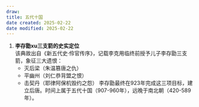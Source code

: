 ```yaml
---
draw:
title: 五代十国
date created: 2025-02-22
date modified: 2025-02-22
---
```

1. **李存勖xu三支箭的史实定位**  
    该典故出自《新五代史·伶官传序》，记载李克用临终前授予儿子李存勖三支箭，象征三大遗恨：
    - 灭后梁（朱温篡唐之仇）
    - 平幽州（刘仁恭背盟之恨）
    - 击契丹（耶律阿保机毁约之怨）
        李存勖最终在923年完成这三项目标，建立后唐。时间上属于五代十国（907-960年），远晚于南北朝（420-589年）。
